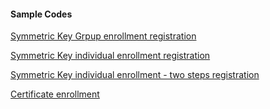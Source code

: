 #### Sample Codes

[Symmetric Key Grpup enrollment registration](symmetric-key-enrollment/)

[Symmetric Key individual enrollment registration](symmetric-key-individual/)

[Symmetric Key individual enrollment - two steps registration](symmetric-key-individual-2steps/)

[Certificate enrollment](x509/)
